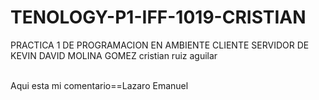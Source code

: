# TENOLOGY-P1-IFF-1019-CRISTIAN
PRACTICA 1 DE PROGRAMACION EN AMBIENTE CLIENTE SERVIDOR DE KEVIN DAVID MOLINA GOMEZ
cristian ruiz aguilar 



<br> Aqui esta mi comentario==Lazaro Emanuel

